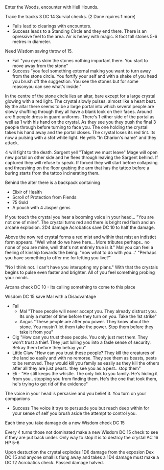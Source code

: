 Enter the Woods, encounter with Hell Hounds.

Trace the tracks 3 DC 14 Survial checks. (2 Done rquires 1 more)
- Fails lead to clearings with encounters. 
- Success leads to a Standing Circle and they end there. There is an opressive feel to the area. Air is heavy with magic. 8 foot tall stones 5-6 metres in diameter. 
	
Need Wisdom saving throw of 15.

- Fail "you eyes skim the stones nothing important there. You start to move away from the stone" 
- Success "you feel something external making you want to turn away from the stone circle. You fortify your self and with a shake of you head you brush off the suggestion. You see the stones but for some reasonyou can see what's inside."
	
In the centre of the stone circle lies an altar, bare except for a large crystal glowing with a red light. The crystal slowly pulses, almost like a heart beat. By the altar there seems to be a large portal into which several people are slowly shuffling through they all have a blank look on their faces. Around are 5 people dress in guard uniforms. There's 1 either side of the portal as well as 1 with his hand on the crystal. As they see you they push the final 3 people through before turning to face you. The one holding the crystal takes his hand away and the portal closes. The crystal loses its red tint. Its now a pulsing with a sfot white light. He yells "In Charion's name" and they attack.

4 will fight to the death. Sargent yell "Talget we must leave" Mage will open new portal on other side and he flees through leaving the Sargent behind. If captured they will refuse to speak. If forced they will start before collapsing and threashing on the floor grabing the arm that has the tattoo before a buring starts from the tattoo incinerating them. 

Behind the alter there is a backpack containing 
- Elixir of Health
- Scroll of Protection from Fiends
- 75 Gold
- A pouch with 4 Jasper gems


If you touch the crystal you hear a booming voice in your head... "You are not one of mine". The crystal turns red and there is bright red flash and an arcane explosion. 2D4 damage Acrobatics save DC 10 to half the damage. 
	
Above the now red crystal forms a red mist and within that mist an indistict form appears. "Well what do we have here... More tributes perhaps.. no none of you are mine, well that's not entirely true is it." Mal you can feel a feeling of kinship towards the being. "now what to do with you..." "Perhaps you have something to offer me for letting you live?"
	
"No I think not. I can't have you interupting my plans." With that the crystals begins to pulse even faster and brighter. All of you feel something probing your minds.
	
Arcana check DC 10 - Its calling something to come to this place
	
Wisdom DC 15 save Mal with a Disadvantage
	
- Fail
  - Mal "These people will never accept you. They already distrust you. Its only a matter of time before they turn on you. Take the 1st strike" 
  - Angus "These people are after you power. They know about the stone. You mustn't let them take the power. Stop them before they take it from you"
 - Cig "How can you trust these people. You only just met them. They won't trust a thief. They just lulling you into a fasle sense of security. Betray them before they betray you"
 - Little Claw "How can you trust these people? They kill the creatures of the land so easily and with no remorse. They see them as beasts, pests to be removed. They would kill you family as easily as they kill the others after all they are just peast.. they see you as a pest.. stop them"
 - Eli - "He still keeps the whistle. The only link to you family. He's hiding it from you.. stopping you from finding them. He's the one that took them, he's trying to get rid of the evidence"
	 
The voice in your head is persasive and you belief it. You turn on your companions

- Success The voice it trys to persuade you but reach deep within for your sense of self you brush aside the attempt to control you.
	
Each time you take damage do a new Wisdom check DC 15
	
Every 4 turns those not dominated make a new Wisdom DC 15 check to see if they are put back under. Only way to stop it is to destroy the crystal AC 16 HP 5-6
	
Upon destuction the crystal explodes 1D6 damage from the exposion Dex DC 15 and anyone small is flung away and takes a 1D4 damage must make a DC 12 Acrobatics check. Passed damage halved.
	


